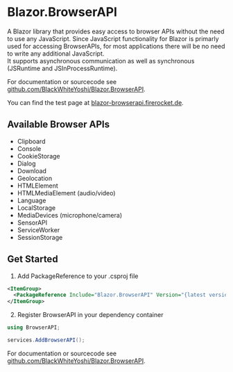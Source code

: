 # Blazor.BrowserAPI

A Blazor library that provides easy access to browser APIs without the need to use any JavaScript.
Since JavaScript functionality for Blazor is primarly used for accessing BrowserAPIs, for most applications there will be no need to write any additional JavaScript.  
It supports asynchronous communication as well as synchronous (JSRuntime and JSInProcessRuntime).

For documentation or sourcecode see [github.com/BlackWhiteYoshi/Blazor.BrowserAPI](https://github.com/BlackWhiteYoshi/Blazor.BrowserAPI).

You can find the test page at [blazor-browserapi.firerocket.de](https://blazor-browserapi.firerocket.de).


## Available Browser APIs

- Clipboard
- Console
- CookieStorage
- Dialog
- Download
- Geolocation
- HTMLElement
- HTMLMediaElement (audio/video)
- Language
- LocalStorage
- MediaDevices (microphone/camera)
- SensorAPI
- ServiceWorker
- SessionStorage


## Get Started

1. Add PackageReference to your .csproj file

```xml
<ItemGroup>
  <PackageReference Include="Blazor.BrowserAPI" Version="{latest version}" />
</ItemGroup>
```

2. Register BrowserAPI in your dependency container

```csharp
using BrowserAPI;

services.AddBrowserAPI();
```


For documentation or sourcecode see [github.com/BlackWhiteYoshi/Blazor.BrowserAPI](https://github.com/BlackWhiteYoshi/Blazor.BrowserAPI).
